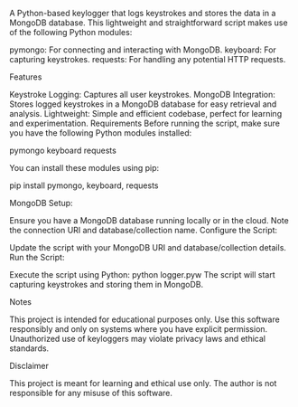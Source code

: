A Python-based keylogger that logs keystrokes and stores the data in a MongoDB database. This lightweight and straightforward script makes use of the following Python modules:

pymongo: For connecting and interacting with MongoDB.
keyboard: For capturing keystrokes.
requests: For handling any potential HTTP requests.

Features

Keystroke Logging: Captures all user keystrokes.
MongoDB Integration: Stores logged keystrokes in a MongoDB database for easy retrieval and analysis.
Lightweight: Simple and efficient codebase, perfect for learning and experimentation.
Requirements
Before running the script, make sure you have the following Python modules installed:

pymongo
keyboard
requests

You can install these modules using pip:

pip install pymongo, keyboard, requests

MongoDB Setup:

Ensure you have a MongoDB database running locally or in the cloud.
Note the connection URI and database/collection name.
Configure the Script:

Update the script with your MongoDB URI and database/collection details.
Run the Script:

Execute the script using Python:
python logger.pyw
The script will start capturing keystrokes and storing them in MongoDB.

Notes

This project is intended for educational purposes only.
Use this software responsibly and only on systems where you have explicit permission.
Unauthorized use of keyloggers may violate privacy laws and ethical standards.

Disclaimer

This project is meant for learning and ethical use only. The author is not responsible for any misuse of this software.